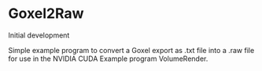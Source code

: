 # Goxel2Raw
Initial development

Simple example program to convert a Goxel export as .txt file into a .raw file for use in the NVIDIA CUDA Example program VolumeRender.
